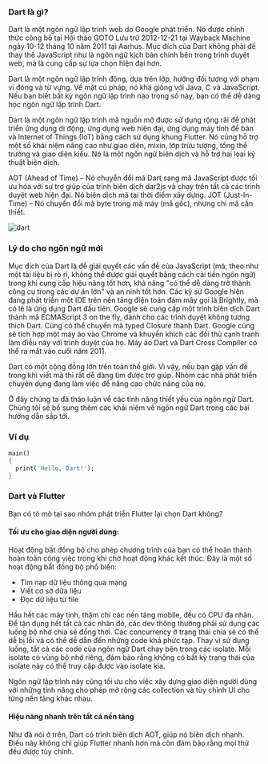 ### Dart là gì?
Dart là một ngôn ngữ lập trình web do Google phát triển. Nó được chính thức công bố tại Hội thảo GOTO Lưu trữ 2012-12-21 tại Wayback Machine ngày 10-12 tháng 10 năm 2011 tại Aarhus. Mục đích của Dart không phải để thay thế JavaScript như là ngôn ngữ kịch bản chính bên trong trình duyệt web, mà là cung cấp sự lựa chọn hiện đại hơn.

Dart là một ngôn ngữ lập trình động, dựa trên lớp, hướng đối tượng với phạm vi đóng và từ vựng. Về mặt cú pháp, nó khá giống với Java, C và JavaScript. Nếu bạn biết bất kỳ ngôn ngữ lập trình nào trong số này, bạn có thể dễ dàng học ngôn ngữ lập trình Dart.

Dart là một ngôn ngữ lập trình mã nguồn mở được sử dụng rộng rãi để phát triển ứng dụng di động, ứng dụng web hiện đại, ứng dụng máy tính để bàn và Internet of Things (IoT) bằng cách sử dụng khung Flutter. Nó cũng hỗ trợ một số khái niệm nâng cao như giao diện, mixin, lớp trừu tượng, tổng thể trường và giao diện kiểu. Nó là một ngôn ngữ biên dịch và hỗ trợ hai loại kỹ thuật biên dịch.

AOT (Ahead of Time) – Nó chuyển đổi mã Dart sang mã JavaScript được tối ưu hóa với sự trợ giúp của trình biên dịch dar2js và chạy trên tất cả các trình duyệt web hiện đại. Nó biên dịch mã tại thời điểm xây dựng.
JOT (Just-In-Time) – Nó chuyển đổi mã byte trong mã máy (mã gốc), nhưng chỉ mã cần thiết.

![dart](https://media.techmaster.vn/api/static/c1ao6ns51co0leiqkhmg/Dh--jz_J)

### Lý do cho ngôn ngữ mới
Mục đích của Dart là để giải quyết các vấn đề của JavaScript (mà, theo như một tài liệu bị rò rỉ, không thể được giải quyết bằng cách cải tiến ngôn ngữ) trong khi cung cấp hiệu năng tốt hơn, khả năng "có thể dễ dàng trở thành công cụ trong các dự án lớn" và an ninh tốt hơn. Các kỹ sư Google hiện đang phát triển một IDE trên nền tảng điện toán đám mây gọi là Brightly, mà có lẽ là ứng dụng Dart đầu tiên. Google sẽ cung cấp một trình biên dịch Dart thành mã ECMAScript 3 on the fly, dành cho các trình duyệt không tương thích Dart. Cũng có thể chuyển mã typed Closure thành Dart. Google cũng sẽ tích hợp một máy ảo vào Chrome và khuyến khích các đối thủ cạnh tranh làm điều này với trình duyệt của họ. Máy ảo Dart và Dart Cross Compiler có thể ra mắt vào cuối năm 2011.

Dart có một cộng đồng lớn trên toàn thế giới. Vì vậy, nếu bạn gặp vấn đề trong khi viết mã thì rất dễ dàng tìm được trợ giúp. Nhóm các nhà phát triển chuyên dụng đang làm việc để nâng cao chức năng của nó.

Ở đây chúng ta đã thảo luận về các tính năng thiết yếu của ngôn ngữ Dart. Chúng tôi sẽ bổ sung thêm các khái niệm về ngôn ngữ Dart trong các bài hướng dẫn sắp tới.
### Ví dụ

```dart
main()
{
  print('Hello, Dart!');
}
```

### Dart và Flutter

Bạn có tò mò tại sao nhóm phát triển Flutter lại chọn Dart không?


#### Tối ưu cho giao diện người dùng:

Hoạt động bất đồng bộ cho phép chương trình của bạn có thể hoàn thành hoàn toàn công việc trong khi chờ hoạt động khác kết thúc. Đây là một số hoạt động bất đồng bộ phổ biến:

- Tìm nạp dữ liệu thông qua mạng
- Viết cơ sở dữa liệu
- Đọc dữ liệu từ file

Hầu hết các máy tính, thậm chí các nền tảng mobile, đều có CPU đa nhân. Để tận dụng hết tất cả các nhân đó, các dev thông thường phải sử dụng các luồng bộ nhớ chia sẻ đồng thời. Các concurrency ở trạng thái chia sẻ có thể dễ bị lỗi và có thể dễ dẫn đến những code khá phức tạp. Thay vì sử dụng luồng, tất cả các code của ngôn ngữ Dart chạy bên trong các isolate. Mỗi isolate có vùng bộ nhớ riêng, đảm bảo rằng không có bất kỳ trạng thái của isolate này có thể truy cập được vào isolate kia.

Ngôn ngữ lập trình này cũng tối ưu cho việc xây dựng giao diện người dùng với những tính năng cho phép mở rộng các collection và tùy chỉnh UI cho từng nền tảng khác nhau.

#### Hiệu năng nhanh trên tất cả nền tảng

Như đã nói ở trên, Dart có trình biên dịch AOT, giúp nó biên dịch nhanh. Điều này không chỉ giúp Flutter nhanh hơn mà còn đảm bảo rằng mọi thứ đều được tùy chỉnh.